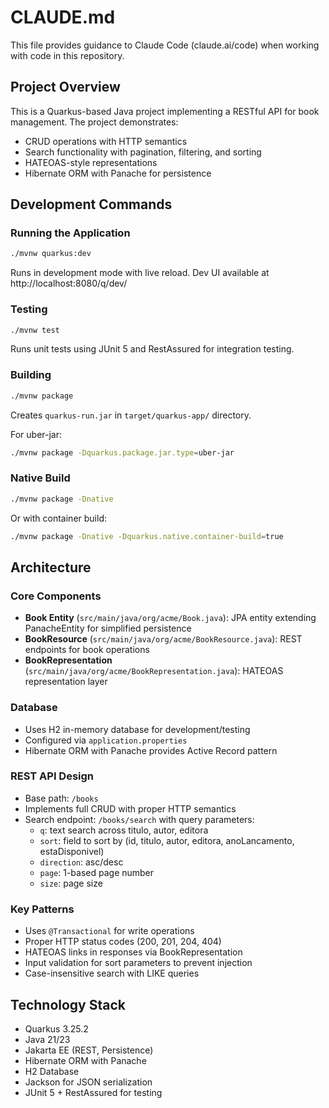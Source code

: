 # CLAUDE.md

This file provides guidance to Claude Code (claude.ai/code) when working with code in this repository.

## Project Overview

This is a Quarkus-based Java project implementing a RESTful API for book management. The project demonstrates:
- CRUD operations with HTTP semantics
- Search functionality with pagination, filtering, and sorting
- HATEOAS-style representations
- Hibernate ORM with Panache for persistence

## Development Commands

### Running the Application
```bash
./mvnw quarkus:dev
```
Runs in development mode with live reload. Dev UI available at http://localhost:8080/q/dev/

### Testing
```bash
./mvnw test
```
Runs unit tests using JUnit 5 and RestAssured for integration testing.

### Building
```bash
./mvnw package
```
Creates `quarkus-run.jar` in `target/quarkus-app/` directory.

For uber-jar:
```bash
./mvnw package -Dquarkus.package.jar.type=uber-jar
```

### Native Build
```bash
./mvnw package -Dnative
```
Or with container build:
```bash
./mvnw package -Dnative -Dquarkus.native.container-build=true
```

## Architecture

### Core Components
- **Book Entity** (`src/main/java/org/acme/Book.java`): JPA entity extending PanacheEntity for simplified persistence
- **BookResource** (`src/main/java/org/acme/BookResource.java`): REST endpoints for book operations
- **BookRepresentation** (`src/main/java/org/acme/BookRepresentation.java`): HATEOAS representation layer

### Database
- Uses H2 in-memory database for development/testing
- Configured via `application.properties`
- Hibernate ORM with Panache provides Active Record pattern

### REST API Design
- Base path: `/books`
- Implements full CRUD with proper HTTP semantics
- Search endpoint: `/books/search` with query parameters:
  - `q`: text search across titulo, autor, editora
  - `sort`: field to sort by (id, titulo, autor, editora, anoLancamento, estaDisponivel)
  - `direction`: asc/desc
  - `page`: 1-based page number
  - `size`: page size

### Key Patterns
- Uses `@Transactional` for write operations
- Proper HTTP status codes (200, 201, 204, 404)
- HATEOAS links in responses via BookRepresentation
- Input validation for sort parameters to prevent injection
- Case-insensitive search with LIKE queries

## Technology Stack
- Quarkus 3.25.2
- Java 21/23
- Jakarta EE (REST, Persistence)
- Hibernate ORM with Panache
- H2 Database
- Jackson for JSON serialization
- JUnit 5 + RestAssured for testing